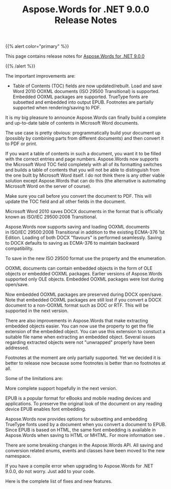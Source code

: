 ﻿---
title: Aspose.Words for .NET 9.0.0 Release Notes
type: docs
weight: 60
url: /net/aspose-words-for-net-9-0-0-release-notes/
---

{{% alert color="primary" %}} 

This page contains release notes for [Aspose.Words for .NET 9.0.0](http://www.aspose.com/downloads/words/net/new-releases/aspose.words-for-.net-9.0.0/)

{{% /alert %}} 

The important improvements are:

- Table of Contents (TOC) fields are now updated/rebuilt.
  Load and save Word 2010 OOXML documents (ISO 29500 Transitional) is supported. 
  Embedded OOXML packages are supported. 
  TrueType fonts are subsetted and embedded into output EPUB.
  Footnotes are partially supported when rendering/saving to PDF. 



It is my big pleasure to announce Aspose.Words can finally build a complete and up-to-date table of contents in Microsoft Word documents.

The use case is pretty obvious: programmatically build your document up (possibly by combining parts from different documents) and then convert it to PDF or print.

If you want a table of contents in such a document, you want it to be filled with the correct entries and page numbers. Aspose.Words now supports the Microsoft Word TOC field completely with all of its formatting switches and builds a table of contents that you will not be able to distinguish from the one built by Microsoft Word itself. I do not think there is any other viable solution except Aspose.Words that can do this (the alternative is automating Microsoft Word on the server of course).

Make sure you call before you convert the document to PDF. This will update the TOC field and all other fields in the document.



Microsoft Word 2010 saves DOCX documents in the format that is officially known as ISO/IEC 29500:2008 Transitional.

Aspose.Words now supports saving and loading OOXML documents in ISO/IEC 29500:2008 Transitional in addition to the existing ECMA-376 1st Edition. Loading of both DOCX "flavours" is performed seamlessly. Saving to DOCX defaults to saving as ECMA-376 to maintain backward compatibility.

To save in the new ISO 29500 format use the property and the enumeration.



OOXML documents can contain embedded objects in the form of OLE objects or embedded OOXML packages. Earlier versions of Aspose.Words supported only OLE objects. Embedded OOXML packages were lost during open/save.

Now embedded OOXML packages are preserved during DOCX open/save. Note that embedded OOXML packages are still lost if you convert a DOCX document to a non-OOXML format such as DOC or RTF. This will be supported in the next version.

There are also improvements in Aspose.Words that make extracting embedded objects easier. You can now use the property to get the file extension of the embedded object. You can use this extension to constuct a suitable file name when extracting an embedded object. Several issues regarding extracted objects were not "unwrapped" properly have been addressed.



Footnotes at the moment are only partially supported. Yet we decided it is better to release now because some footnotes is better than no footnotes at all. 

Some of the limitations are:

More complete support hopefully in the next version.



EPUB is a popular format for eBooks and mobile reading devices and applications. To preserve the original look of the document on any reading device EPUB enables font embedding. 

Aspose.Words now provides options for subsetting and embedding TrueType fonts used by a document when you convert a document to EPUB. Since EPUB is based on HTML, the same font embedding is available in Aspose.Words when saving to HTML or MHTML. For more information see .



There are some breaking changes in the Aspose.Words API. All saving and conversion related enums, events and classes have been moved to the new namespace.

If you have a compile error when upgrading to Aspose.Words for .NET 9.0.0, do not worry. Just add to your code.



Here is the complete list of fixes and new features.

